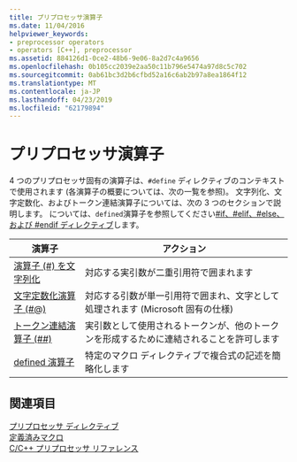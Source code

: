 ```yaml
---
title: プリプロセッサ演算子
ms.date: 11/04/2016
helpviewer_keywords:
- preprocessor operators
- operators [C++], preprocessor
ms.assetid: 884126d1-0ce2-48b6-9e06-8a2d7c4a9656
ms.openlocfilehash: 0b105cc2039e2aa50c11b796e5474a97d8c5c702
ms.sourcegitcommit: 0ab61bc3d2b6cfbd52a16c6ab2b97a8ea1864f12
ms.translationtype: MT
ms.contentlocale: ja-JP
ms.lasthandoff: 04/23/2019
ms.locfileid: "62179894"
---
```

# <a name="preprocessor-operators"></a>プリプロセッサ演算子
4 つのプリプロセッサ固有の演算子は、`#define` ディレクティブのコンテキストで使用されます (各演算子の概要については、次の一覧を参照)。 文字列化、文字定数化、およびトークン連結演算子については、次の 3 つのセクションで説明します。 については、`defined`演算子を参照してください[#if、#elif、#else、および #endif ディレクティブ](../preprocessor/hash-if-hash-elif-hash-else-and-hash-endif-directives-c-cpp.md)します。

|演算子|アクション|
|--------------|------------|
|[演算子 (#) を文字列化](../preprocessor/stringizing-operator-hash.md)|対応する実引数が二重引用符で囲まれます|
|[文字定数化演算子 (#@)](../preprocessor/charizing-operator-hash-at.md)|対応する引数が単一引用符で囲まれ、文字として処理されます (Microsoft 固有の仕様)|
|[トークン連結演算子 (##)](../preprocessor/token-pasting-operator-hash-hash.md)|実引数として使用されるトークンが、他のトークンを形成するために連結されることを許可します|
|[defined 演算子](../preprocessor/hash-if-hash-elif-hash-else-and-hash-endif-directives-c-cpp.md)|特定のマクロ ディレクティブで複合式の記述を簡略化します|

## <a name="see-also"></a>関連項目

[プリプロセッサ ディレクティブ](../preprocessor/preprocessor-directives.md)<br/>
[定義済みマクロ](../preprocessor/predefined-macros.md)<br/>
[C/C++ プリプロセッサ リファレンス](../preprocessor/c-cpp-preprocessor-reference.md)
